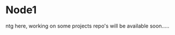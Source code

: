 # Node1
ntg here, working on some projects
repo's will be available soon.....
   
  
  
  
    
     
   
  
   
